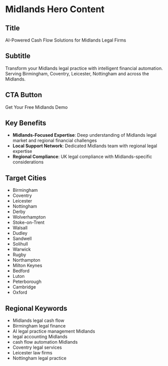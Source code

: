 # Midlands Hero Content

## Title
AI-Powered Cash Flow Solutions for Midlands Legal Firms

## Subtitle
Transform your Midlands legal practice with intelligent financial automation. Serving Birmingham, Coventry, Leicester, Nottingham and across the Midlands.

## CTA Button
Get Your Free Midlands Demo

## Key Benefits
- **Midlands-Focused Expertise**: Deep understanding of Midlands legal market and regional financial challenges
- **Local Support Network**: Dedicated Midlands team with regional legal expertise  
- **Regional Compliance**: UK legal compliance with Midlands-specific considerations

## Target Cities
- Birmingham
- Coventry
- Leicester
- Nottingham
- Derby
- Wolverhampton
- Stoke-on-Trent
- Walsall
- Dudley
- Sandwell
- Solihull
- Warwick
- Rugby
- Northampton
- Milton Keynes
- Bedford
- Luton
- Peterborough
- Cambridge
- Oxford

## Regional Keywords
- Midlands legal cash flow
- Birmingham legal finance
- AI legal practice management Midlands
- legal accounting Midlands
- cash flow automation Midlands
- Coventry legal services
- Leicester law firms
- Nottingham legal practice 